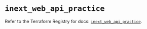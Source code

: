 # `inext_web_api_practice`

Refer to the Terraform Registry for docs: [`inext_web_api_practice`](https://registry.terraform.io/providers/checkpointsw/infinity-next/1.2.0/docs/resources/inext_web_api_practice).
